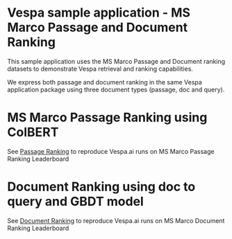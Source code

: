 <!-- Copyright Yahoo. Licensed under the terms of the Apache 2.0 license. See LICENSE in the project root.-->
# Vespa sample application - MS Marco Passage and Document Ranking 

This sample application uses the MS Marco Passage and Document ranking datasets to demonstrate Vespa retrieval and ranking capabilities.

We express both passage and document ranking in the same Vespa application package using three document types (passage, doc and query).  

# MS Marco Passage Ranking using ColBERT 

See [Passage Ranking](passage-ranking.md) to reproduce Vespa.ai runs on MS Marco Passage Ranking Leaderboard

# Document Ranking using doc to query and GBDT model
See [Document Ranking](document-ranking.md) to reproduce Vespa.ai runs on MS Marco Document Ranking Leaderboard
